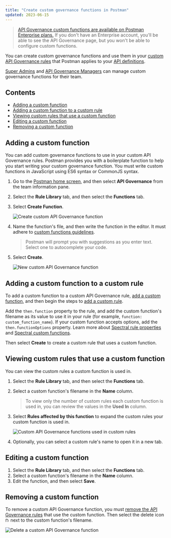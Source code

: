 ```yaml
---
title: "Create custom governance functions in Postman"
updated: 2023-06-15
---
```


> [API Governance custom functions are available on Postman Enterprise plans.](https://www.postman.com/pricing) If you don't have an Enterprise account, you'll be able to see the API Governance page, but you won't be able to configure custom functions.

You can create custom governance functions and use them in your [custom API Governance rules](/docs/api-governance/configurable-rules/configuring-api-governance-rules/#adding-custom-rules) that Postman applies to your [API definitions](/docs/api-governance/api-definition/api-definition-warnings/).

[Super Admins](/docs/collaborating-in-postman/roles-and-permissions/#team-roles) and [API Governance Managers](/docs/collaborating-in-postman/roles-and-permissions/#team-roles) can manage custom governance functions for their team.

## Contents

* [Adding a custom function](#adding-a-custom-function)
* [Adding a custom function to a custom rule](#adding-a-custom-function-to-a-custom-rule)
* [Viewing custom rules that use a custom function](#viewing-custom-rules-that-use-a-custom-function)
* [Editing a custom function](#editing-a-custom-function)
* [Removing a custom function](#removing-a-custom-function)

## Adding a custom function

You can add custom governance functions to use in your custom API Governance rules. Postman provides you with a boilerplate function to help you start writing your custom governance function. You must write custom functions in JavaScript using ES6 syntax or CommonJS syntax.

1. Go to the [Postman home screen](https://go.postman.co/), and then select **API Governance** from the team information pane.
1. Select the **Rule Library** tab, and then select the **Functions** tab.
1. Select **Create Function**.

    ![Create custom API Governance function](https://assets.postman.com/postman-docs/v10/create-api-governance-function-v10.jpg)

1. Name the function's file, and then write the function in the editor. It must adhere to [custom functions guidelines](/docs/api-governance/configurable-rules/spectral/#spectral-custom-functions).

    > Postman will prompt you with suggestions as you enter text. Select one to autocomplete your code.

1. Select **Create**.

    ![New custom API Governance function](https://assets.postman.com/postman-docs/v10/new-api-governance-function-v10.jpg)

## Adding a custom function to a custom rule

To add a custom function to a custom API Governance rule, [add a custom function](#adding-a-custom-function), and then begin the steps to [add a custom rule](/docs/api-governance/configurable-rules/configuring-api-governance-rules/#adding-custom-rules).

Add the `then.function` property to the rule, and add the custom function's filename as its value to use it in your rule (for example, `function: custom_function_name`). If your custom function accepts options, add the `then.functionOptions` property. Learn more about [Spectral rule properties](/docs/api-governance/configurable-rules/spectral/#spectral-rule-properties) and [Spectral custom functions](/docs/api-governance/configurable-rules/spectral/#spectral-custom-functions).

Then select **Create** to create a custom rule that uses a custom function.

## Viewing custom rules that use a custom function

You can view the custom rules a custom function is used in.

1. Select the **Rule Library** tab, and then select the **Functions** tab.
1. Select a custom function's filename in the **Name** column.

    > To view only the number of custom rules each custom function is used in, you can review the values in the **Used In** column.

1. Select **Rules affected by this function** to expand the custom rules your custom function is used in.

    ![Custom API Governance functions used in custom rules](https://assets.postman.com/postman-docs/v10/used-in-api-governance-function-v10.jpg)

1. Optionally, you can select a custom rule's name to open it in a new tab.

## Editing a custom function

1. Select the **Rule Library** tab, and then select the **Functions** tab.
1. Select a custom function's filename in the **Name** column.
1. Edit the function, and then select **Save**.

## Removing a custom function

To remove a custom API Governance function, you must [remove the API Governance rules](/docs/api-governance/configurable-rules/configuring-api-governance-rules/#removing-rules-from-your-api-governance-configuration) that use the custom function. Then select the delete icon <img alt="Delete icon" src="https://assets.postman.com/postman-docs/icon-delete-v9.jpg#icon" width="12px"> next to the custom function's filename.

![Delete a custom API Governance function](https://assets.postman.com/postman-docs/v10/delete-api-governance-function-v10-2.jpg)
